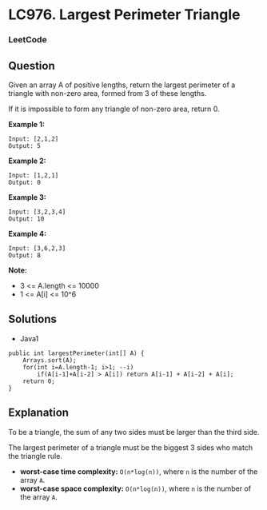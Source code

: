 # LC976. Largest Perimeter Triangle

### LeetCode

## Question

Given an array A of positive lengths, return the largest perimeter of a triangle with non-zero area, formed from 3 of these lengths.

If it is impossible to form any triangle of non-zero area, return 0.

**Example 1:**
```
Input: [2,1,2]
Output: 5
```

**Example 2:**
```
Input: [1,2,1]
Output: 0
```

**Example 3:**
```
Input: [3,2,3,4]
Output: 10
```

**Example 4:**
```
Input: [3,6,2,3]
Output: 8
```

**Note:**

* 3 <= A.length <= 10000
* 1 <= A[i] <= 10^6

## Solutions

* Java1
```
public int largestPerimeter(int[] A) {
    Arrays.sort(A);
    for(int i=A.length-1; i>1; --i)
        if(A[i-1]+A[i-2] > A[i]) return A[i-1] + A[i-2] + A[i];
    return 0;
}
```

## Explanation

To be a triangle, the sum of any two sides must be larger than the third side.

The largest perimeter of a triangle must be the biggest 3 sides who match the triangle rule.

* **worst-case time complexity:** `O(n*log(n))`, where `n` is the number of the array `A`.
* **worst-case space complexity:** `O(n*log(n))`, where `n` is the number of the array `A`.
